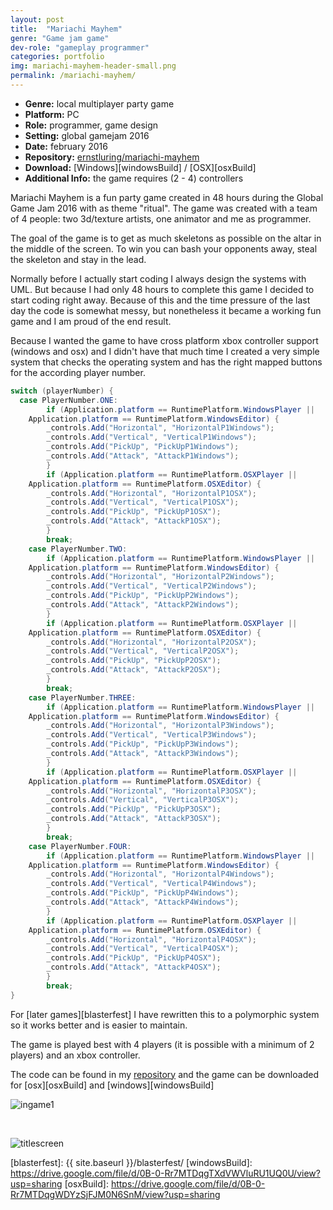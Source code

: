 ```yaml
---
layout: post
title:  "Mariachi Mayhem"
genre: "Game jam game"
dev-role: "gameplay programmer"
categories: portfolio
img: mariachi-mayhem-header-small.png
permalink: /mariachi-mayhem/
---
```

* __Genre:__ local multiplayer party game
* __Platform:__ PC
* __Role:__ programmer, game design
* __Setting:__ global gamejam 2016
* __Date:__ february 2016
* __Repository:__ [ernstluring/mariachi-mayhem][github]
* __Download:__ [Windows][windowsBuild] / [OSX][osxBuild]
* __Additional Info:__ the game requires (2 - 4) controllers

Mariachi Mayhem is a fun party game created in 48 hours during the Global Game Jam 2016 with as theme "ritual". The game was created with a
team of 4 people: two 3d/texture artists, one animator and me as programmer.

The goal of the game is to get as much skeletons as possible on the altar in the middle of the screen. To win you can bash your opponents away,
steal the skeleton and stay in the lead.

Normally before I actually start coding I always design the systems with UML. But because I had only 48 hours to complete this game I decided to start coding right away. Because of this and the time pressure of the last day the code is somewhat messy, but nonetheless it became a working fun game and I am proud of the end result.

Because I wanted the game to have cross platform xbox controller support (windows and osx) and I didn't have that much time I created a very simple system that checks the operating system and has the right mapped buttons for the according player number.

~~~ csharp
switch (playerNumber) {
  case PlayerNumber.ONE:
		if (Application.platform == RuntimePlatform.WindowsPlayer ||
    Application.platform == RuntimePlatform.WindowsEditor) {
		_controls.Add("Horizontal", "HorizontalP1Windows");
		_controls.Add("Vertical", "VerticalP1Windows");
		_controls.Add("PickUp", "PickUpP1Windows");
		_controls.Add("Attack", "AttackP1Windows");
		}
		if (Application.platform == RuntimePlatform.OSXPlayer ||
    Application.platform == RuntimePlatform.OSXEditor) {
		_controls.Add("Horizontal", "HorizontalP1OSX");
		_controls.Add("Vertical", "VerticalP1OSX");
		_controls.Add("PickUp", "PickUpP1OSX");
		_controls.Add("Attack", "AttackP1OSX");
		}
		break;
	case PlayerNumber.TWO:
		if (Application.platform == RuntimePlatform.WindowsPlayer ||
    Application.platform == RuntimePlatform.WindowsEditor) {
		_controls.Add("Horizontal", "HorizontalP2Windows");
		_controls.Add("Vertical", "VerticalP2Windows");
		_controls.Add("PickUp", "PickUpP2Windows");
		_controls.Add("Attack", "AttackP2Windows");
		}
		if (Application.platform == RuntimePlatform.OSXPlayer ||
    Application.platform == RuntimePlatform.OSXEditor) {
		_controls.Add("Horizontal", "HorizontalP2OSX");
		_controls.Add("Vertical", "VerticalP2OSX");
		_controls.Add("PickUp", "PickUpP2OSX");
		_controls.Add("Attack", "AttackP2OSX");
		}
		break;
	case PlayerNumber.THREE:
		if (Application.platform == RuntimePlatform.WindowsPlayer ||
    Application.platform == RuntimePlatform.WindowsEditor) {
		_controls.Add("Horizontal", "HorizontalP3Windows");
		_controls.Add("Vertical", "VerticalP3Windows");
		_controls.Add("PickUp", "PickUpP3Windows");
		_controls.Add("Attack", "AttackP3Windows");
		}
		if (Application.platform == RuntimePlatform.OSXPlayer ||
    Application.platform == RuntimePlatform.OSXEditor) {
		_controls.Add("Horizontal", "HorizontalP3OSX");
		_controls.Add("Vertical", "VerticalP3OSX");
		_controls.Add("PickUp", "PickUpP3OSX");
		_controls.Add("Attack", "AttackP3OSX");
		}
		break;
	case PlayerNumber.FOUR:
		if (Application.platform == RuntimePlatform.WindowsPlayer ||
    Application.platform == RuntimePlatform.WindowsEditor) {
		_controls.Add("Horizontal", "HorizontalP4Windows");
		_controls.Add("Vertical", "VerticalP4Windows");
		_controls.Add("PickUp", "PickUpP4Windows");
		_controls.Add("Attack", "AttackP4Windows");
		}
		if (Application.platform == RuntimePlatform.OSXPlayer ||
    Application.platform == RuntimePlatform.OSXEditor) {
		_controls.Add("Horizontal", "HorizontalP4OSX");
		_controls.Add("Vertical", "VerticalP4OSX");
		_controls.Add("PickUp", "PickUpP4OSX");
		_controls.Add("Attack", "AttackP4OSX");
		}
		break;
}
~~~

For [later games][blasterfest] I have rewritten this to a polymorphic system so it works better and is easier to maintain.

The game is played best with 4 players (it is possible with a minimum of 2 players) and an xbox controller.

The code can be found in my [repository][github] and the game can be downloaded for [osx][osxBuild] and
[windows][windowsBuild]

![ingame1]

<br />

![titlescreen]

[blasterfest]: {{ site.baseurl }}/blasterfest/
[windowsBuild]: https://drive.google.com/file/d/0B-0-Rr7MTDqgTXdVWVluRU1UQ0U/view?usp=sharing
[osxBuild]: https://drive.google.com/file/d/0B-0-Rr7MTDqgWDYzSjFJM0N6SnM/view?usp=sharing

[github]: https://github.com/ernstluring/mariachi-mayhem
[ingame1]: {{site.baseurl}}/img/mariachi-mayhem/mariachiMayhemScreenshot1.png
[titlescreen]: {{site.baseurl}}/img/mariachi-mayhem/mariachiMayhemTitlescreen.png
